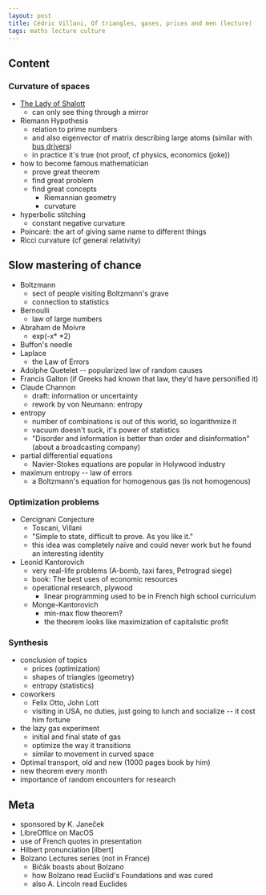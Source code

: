 ```yaml
---
layout: post
title: Cédric Villani, Of triangles, gases, prices and men (lecture)
tags: maths lecture culture
---
```


## Content

### Curvature of spaces
- [The Lady of Shalott](https://nl.wikipedia.org/wiki/William_Maw_Egley)
  - can only see thing through a mirror
- Riemann Hypothesis
  - relation to prime numbers
  - and also eigenvector of matrix describing large atoms (similar with [bus drivers](https://arxiv.org/pdf/nlin/0001015.pdf))
  - in practice it's true (not proof, cf physics, economics (joke))
- how to become famous mathematician
  - prove great theorem
  - find great problem
  - find great concepts
    - Riemannian geometry
    - curvature
- hyperbolic stitching
  - constant negative curvature
- Poincaré: the art of giving same name to different things
- Ricci curvature (cf general relativity)

## Slow mastering of chance

- Boltzmann
  - sect of people visiting Boltzmann's grave
  - connection to statistics
- Bernoulli
  - law of large numbers
- Abraham de Moivre
  - exp(-x* *2)
- Buffon's needle
- Laplace
  - the Law of Errors
- Adolphe Quetelet -- popularized law of random causes
- Francis Galton (if Greeks had known that law, they'd have personified it)
- Claude Channon
  - draft: information or uncertainty
  - rework by von Neumann: entropy
- entropy
  - number of combinations is out of this world, so logarithmize it
  - vacuum doesn't suck, it's power of statistics
  - "Disorder and information is better than order and disinformation" (about a
    broadcasting company)
- partial differential equations
  - Navier-Stokes equations are popular in Holywood industry
- maximum entropy -- law of errors
  - a Boltzmann's equation for homogenous gas (is not homogenous)


### Optimization problems
- Cercignani Conjecture
  - Toscani, Villani
  - "Simple to state, difficult to prove. As you like it."
  - this idea was completely naïve and could never work but he found an
    interesting identity
- Leonid Kantorovich
  - very real-life problems (A-bomb, taxi fares, Petrograd siege)
  - book: The best uses of economic resources
  - operational research, plywood
    - linear programming used to be in French high school curriculum
  - Monge-Kantorovich
    - min-max flow theorem?
    - the theorem looks like maximization of capitalistic profit

### Synthesis
- conclusion of topics
  - prices (optimization)
  - shapes of triangles (geometry)
  - entropy (statistics)
- coworkers
  - Felix Otto, John Lott
  - visiting in USA, no duties, just going to lunch and socialize -- it cost
    him fortune
- the lazy gas experiment
  - initial and final state of gas
  - optimize the way it transitions
  - similar to movement in curved space
- Optimal transport, old and new (1000 pages book by him)
- new theorem every month
- importance of random encounters for research

## Meta
- sponsored by K. Janeček
- LibreOffice on MacOS
- use of French quotes in presentation
- Hilbert pronunciation [ilbert]
- Bolzano Lectures series (not in France)
  - Bičák boasts about Bolzano
  - how Bolzano read Euclid's Foundations and was cured
  - also A. Lincoln read Euclides

